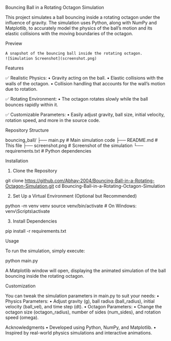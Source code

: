 
Bouncing Ball in a Rotating Octagon Simulation

This project simulates a ball bouncing inside a rotating octagon under the influence of gravity. The simulation uses Python, along with NumPy and Matplotlib, to accurately model the physics of the ball’s motion and its elastic collisions with the moving boundaries of the octagon.

Preview

	A snapshot of the bouncing ball inside the rotating octagon.
    ![Simulation Screenshot](screenshot.png)

Features

✅ Realistic Physics:
	•	Gravity acting on the ball.
	•	Elastic collisions with the walls of the octagon.
	•	Collision handling that accounts for the wall’s motion due to rotation.

✅ Rotating Environment:
	•	The octagon rotates slowly while the ball bounces rapidly within it.

✅ Customizable Parameters:
	•	Easily adjust gravity, ball size, initial velocity, rotation speed, and more in the source code.

Repository Structure

bouncing_ball/
├── main.py          # Main simulation code
├── README.md        # This file
├── screenshot.png   # Screenshot of the simulation
└── requirements.txt # Python dependencies

Installation

1. Clone the Repository

git clone https://github.com/Abhay-2004/Bouncing-Ball-in-a-Rotating-Octagon-Simulation.git
cd Bouncing-Ball-in-a-Rotating-Octagon-Simulation

2. Set Up a Virtual Environment (Optional but Recommended)

python -m venv venv
source venv/bin/activate   # On Windows: venv\Scripts\activate

3. Install Dependencies

pip install -r requirements.txt

Usage

To run the simulation, simply execute:

python main.py

A Matplotlib window will open, displaying the animated simulation of the ball bouncing inside the rotating octagon.

Customization

You can tweak the simulation parameters in main.py to suit your needs:
	•	Physics Parameters:
	•	Adjust gravity (g), ball radius (ball_radius), initial velocity (ball_vel), and time step (dt).
	•	Octagon Parameters:
	•	Change the octagon size (octagon_radius), number of sides (num_sides), and rotation speed (omega).

Acknowledgments
	•	Developed using Python, NumPy, and Matplotlib.
	•	Inspired by real-world physics simulations and interactive animations.

